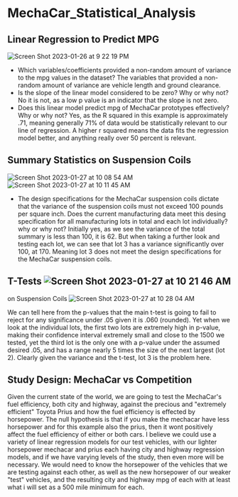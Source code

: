 # MechaCar_Statistical_Analysis

## Linear Regression to Predict MPG
![Screen Shot 2023-01-26 at 9 22 19 PM](https://user-images.githubusercontent.com/111708233/214997527-986de4bd-cef5-4cf1-be55-1c99f4cf15d5.png)
- Which variables/coefficients provided a non-random amount of variance to the mpg values in the dataset?
The variables that provided a non-random amount of variance are vehicle length and ground clearance.
- Is the slope of the linear model considered to be zero? Why or why not?
No it is not, as a low p value is an indicator that the slope is not zero.
- Does this linear model predict mpg of MechaCar prototypes effectively? Why or why not?
Yes, as the R squared in this example is approximately .71, meaning generally 71% of data would be statistically relevant to our line of regression. A higher r squared means the data fits the regression model better, and anything really over 50 percent is relevant.

## Summary Statistics on Suspension Coils
![Screen Shot 2023-01-27 at 10 08 54 AM](https://user-images.githubusercontent.com/111708233/215120723-d06a88a3-bafa-4ebb-856e-d51b6c65d891.png)
![Screen Shot 2023-01-27 at 10 11 45 AM](https://user-images.githubusercontent.com/111708233/215120741-7a630431-292f-44a4-aa61-eb261e566b54.png)
- The design specifications for the MechaCar suspension coils dictate that the variance of the suspension coils must not exceed 100 pounds per square inch. Does the current manufacturing data meet this desing specification for all manufacturing lots in total and each lot individually? why or why not?
Initially yes, as we see the variance of the total summary is less than 100, it is 62. But when taking a further look and testing each lot, we can see that lot 3 has a variance significantly over 100, at 170. Meaning lot 3 does not meet the design specifications for the MechaCar suspension coils.

## T-Tests ![Screen Shot 2023-01-27 at 10 21 46 AM](https://user-images.githubusercontent.com/111708233/215124569-dd107a71-e2da-4f78-89a7-66c0f27d5bc3.png)
on Suspension Coils
![Screen Shot 2023-01-27 at 10 28 04 AM](https://user-images.githubusercontent.com/111708233/215124593-2f7c60ba-ccc7-4256-a324-ca0d620206dc.png)

We can tell here from the p-values that the main t-test is going to fail to reject for any significance under .05 given it is .060 (rounded). Yet when we look at the individual lots, the first two lots are extremely high in p-value, making their confidence interval extremely small and close to the 1500 we tested, yet the third lot is the only one with a p-value under the assumed desired .05, and has a range nearly 5 times the size of the next largest (lot 2). Clearly given the variance and the t-test, lot 3 is the problem here.

## Study Design: MechaCar vs Competition

Given the current state of the world, we are going to test the MechaCar's fuel efficiency, both city and highway, against the precious and "extremely efficient" Toyota Prius and how the fuel efficiency is effected by horsepower. The null hypothesis is that if you make the mechacar have less horsepower and for this example also the prius, then it wont positively affect the fuel efficiency of either or both cars. I believe we could use a variety of linear regression models for our test vehicles, with our lighter horsepower mechacar and prius each having city and highway regression models, and if we have varying levels of the study, then even more will be necessary. We would need to know the horsepower of the vehicles that we are testing against each other, as well as the new horsepower of our weaker "test" vehicles, and the resulting city and highway mpg of each with at least what i will set as a 500 mile minimum for each.

